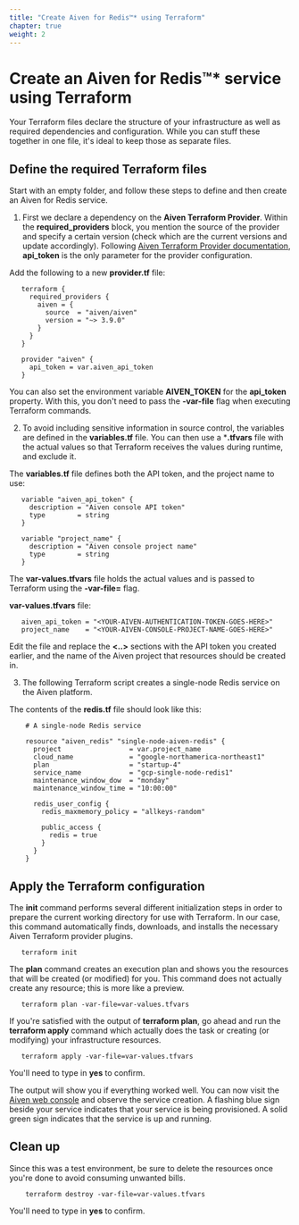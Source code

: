 ```yaml
---
title: "Create Aiven for Redis™* using Terraform"
chapter: true
weight: 2
---
```


# Create an Aiven for Redis™* service using Terraform

Your Terraform files declare the structure of your infrastructure as well as required dependencies and configuration. While you can stuff these together in one file, it's ideal to keep those as separate files. 

## Define the required Terraform files

Start with an empty folder, and follow these steps to define and then create an Aiven for Redis service.

1. First we declare a dependency on the **Aiven Terraform Provider**. Within the **required_providers** block, you mention the source of the provider and specify a certain version (check which are the current versions and update accordingly).
Following [Aiven Terraform Provider documentation](https://registry.terraform.io/providers/aiven/aiven/latest/docs), **api_token** is the only parameter for the provider configuration.

Add the following to a new **provider.tf** file:

```
   terraform {
     required_providers {
       aiven = {
         source  = "aiven/aiven"
         version = "~> 3.9.0"
       }
     }
   }
   
   provider "aiven" {
     api_token = var.aiven_api_token
   }
```

You can also set the environment variable **AIVEN_TOKEN** for the **api_token** property. With this, you don't need to pass the **-var-file** flag when executing Terraform commands.
 
2. To avoid including sensitive information in source control, the variables are defined in the **variables.tf** file. You can then use a ***.tfvars** file with the actual values so that Terraform receives the values during runtime, and exclude it.

The **variables.tf** file defines both the API token, and the project name to use:

```
   variable "aiven_api_token" {
     description = "Aiven console API token"
     type        = string
   }
   
   variable "project_name" {
     description = "Aiven console project name"
     type        = string
   }
```   
   
The **var-values.tfvars** file holds the actual values and is passed to Terraform using the **-var-file=** flag.

**var-values.tfvars** file:

```
   aiven_api_token = "<YOUR-AIVEN-AUTHENTICATION-TOKEN-GOES-HERE>"
   project_name    = "<YOUR-AIVEN-CONSOLE-PROJECT-NAME-GOES-HERE>"
```

Edit the file and replace the **<..>** sections with the API token you created earlier, and the name of the Aiven project that resources should be created in.

3.  The following Terraform script creates a single-node Redis service on the Aiven platform.

The contents of the **redis.tf** file should look like this:

```
    # A single-node Redis service
    
    resource "aiven_redis" "single-node-aiven-redis" {
      project                 = var.project_name
      cloud_name              = "google-northamerica-northeast1"
      plan                    = "startup-4"
      service_name            = "gcp-single-node-redis1"
      maintenance_window_dow  = "monday"
      maintenance_window_time = "10:00:00"
    
      redis_user_config {
        redis_maxmemory_policy = "allkeys-random"
    
        public_access {
          redis = true
        }
      }
    }
```   
    
## Apply the Terraform configuration

The **init** command performs several different initialization steps in order to prepare the current working directory for use with Terraform. In our case, this command automatically finds, downloads, and installs the necessary Aiven Terraform provider plugins.

```
   terraform init 
```

The **plan** command creates an execution plan and shows you the resources that will be created (or modified) for you. This command does not actually create any resource; this is more like a preview.

```
   terraform plan -var-file=var-values.tfvars
```

If you're satisfied with the output of **terraform plan**, go ahead and run the **terraform apply** command which actually does the task or creating (or modifying) your infrastructure resources. 

```
   terraform apply -var-file=var-values.tfvars
```

You'll need to type in **yes** to confirm. 

The output will show you if everything worked well. You can now visit the [Aiven web console](https://console.aiven.io) and observe the service creation. A flashing blue sign beside your service indicates that your service is being provisioned. A solid green sign indicates that the service is up and running.

## Clean up

Since this was a test environment, be sure to delete the resources once you're done to avoid consuming unwanted bills. 

```
    terraform destroy -var-file=var-values.tfvars
```

You'll need to type in **yes** to confirm.